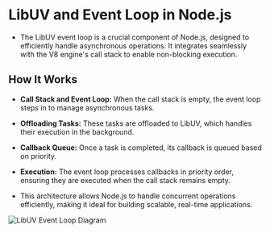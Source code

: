# LibUV and Event Loop in Node.js

- The LibUV event loop is a crucial component of Node.js, designed to efficiently handle asynchronous operations. It integrates seamlessly with the V8 engine's call stack to enable non-blocking execution.

## How It Works

- **Call Stack and Event Loop:** When the call stack is empty, the event loop steps in to manage asynchronous tasks.
- **Offloading Tasks:** These tasks are offloaded to LibUV, which handles their execution in the background.
- **Callback Queue:** Once a task is completed, its callback is queued based on priority.
- **Execution:** The event loop processes callbacks in priority order, ensuring they are executed when the call stack remains empty.

- This architecture allows Node.js to handle concurrent operations efficiently, making it ideal for building scalable, real-time applications.

![LibUV Event Loop Diagram](/event-loop.png)
